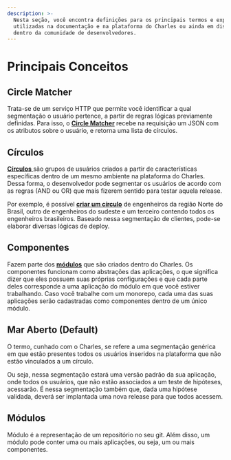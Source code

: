 ```yaml
---
description: >-
  Nesta seção, você encontra definições para os principais termos e expressões
  utilizadas na documentação e na plataforma do Charles ou ainda em discussões
  dentro da comunidade de desenvolvedores.
---
```


# Principais Conceitos

## **Circle Matcher**

Trata-se de um serviço HTTP que permite você identificar a qual segmentação o usuário pertence, a partir de regras lógicas previamente definidas. Para isso, o [**Circle Matcher**](referencia/circle-matcher.md) recebe na requisição um JSON com os atributos sobre o usuário, e retorna uma lista de círculos.

## **Círculos**

[**Círculos** ](referencia/circulo.md)são grupos de usuários criados a partir de características específicas dentro de um mesmo ambiente na plataforma do Charles. Dessa forma, o desenvolvedor pode segmentar os usuários de acordo com as regras \(AND ou OR\) que mais fizerem sentido para testar aquela release.

Por exemplo, é possível [**criar um círculo**](referencia/circulo.md#como-criar-circulos) de engenheiros da região Norte do Brasil, outro de engenheiros do sudeste e um terceiro contendo todos os engenheiros brasileiros. Baseado nessa segmentação de clientes, pode-se elaborar diversas lógicas de deploy.

## **Componentes**

Fazem parte dos [**módulos**](primeiros-passos/criando-seu-primeiro-modulo/) que são criados dentro do Charles. Os componentes funcionam como abstrações das aplicações, o que significa dizer que eles possuem suas próprias configurações e que cada parte deles corresponde a uma aplicação do módulo em que você estiver trabalhando. Caso você trabalhe com um monorepo, cada uma das suas aplicações serão cadastradas como componentes dentro de um único módulo.

## Mar Aberto \(Default\)

O termo, cunhado com o Charles, se refere a uma segmentação genérica em que estão presentes todos os usuários inseridos na plataforma que não estão vinculados a um círculo.

Ou seja, nessa segmentação estará uma versão padrão da sua aplicação, onde todos os usuários, que não estão associados a um teste de hipóteses, acessarão. É nessa segmentação também que, dada uma hipótese validada, deverá ser implantada uma nova release para que todos acessem.

## Módulos

Módulo é a representação de um repositório no seu git. Além disso, um módulo pode conter uma ou mais aplicações, ou seja, um ou mais componentes.

